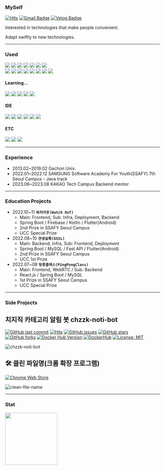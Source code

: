 ### MySelf
[![Hits](https://hits.seeyoufarm.com/api/count/incr/badge.svg?url=https%3A%2F%2Fgithub.com%2F1-vL%2Fhit-counter&count_bg=%2379C83D&title_bg=%23555555&icon=&icon_color=%23E7E7E7&title=hits&edge_flat=false)](https://github.com/1-vL)
[![Gmail Badge](https://img.shields.io/badge/Gmail-EA4335?style=flat&logo=Gmail&logoColor=white)](mailto:junsoohan94@gmail.com)
[![Velog Badge](https://img.shields.io/badge/벨로그-20C997?style=flat-square&logo=Velog&logoColor=white)](https://velog.io/@1vl)

Interested in technologies that make people convenient.

Adapt swiftly to new technologies.

---

### Used

<div>
  <img src="https://img.shields.io/badge/JavaScript-F7DF1E?style=flat-square&logo=JavaScript&logoColor=black"/>
  <img src="https://img.shields.io/badge/Java-007396?style=flat-square&logo=java&logoColor=white"/>
  <img src="https://img.shields.io/badge/React-61DAFB?style=flat-square&logo=React&logoColor=white"/>
  <img src="https://img.shields.io/badge/React_Native-20232A?style=flat-square&logo=react&logoColor=61DAFB"/>
  <img src="https://img.shields.io/badge/Node.js-339933?style=flat-square&logo=Node.js&logoColor=white"/>
  <img src="https://img.shields.io/badge/Kotlin-7F52FF?style=flat-square&logo=Kotlin&logoColor=white"/>
  <img src="https://img.shields.io/badge/Docker-2496ED?style=flat-square&logo=Docker&logoColor=white"/>
</div>

<div>
  <img src="https://img.shields.io/badge/Git-F05032?style=flat-square&logo=Git&logoColor=white"/>
  <img src="https://img.shields.io/badge/Github-181717?style=flat-square&logo=Github&logoColor=white"/>
  <img src="https://img.shields.io/badge/NGINX-009639?style=flat-square&logo=NGINX&logoColor=white"/>
  <img src="https://img.shields.io/badge/Docker_Swarm-2496ED?style=flat-square&logo=docker&logoColor=white"/>
  <img src="https://img.shields.io/badge/Firebase-FFCA28?style=flat-square&logo=firebase&logoColor=black"/>
  <img src="https://img.shields.io/badge/Amazon AWS-232F3E?style=flat-square&logo=amazonaws&logoColor=white"/>
  <img src="https://img.shields.io/badge/fastlane-00F200?style=flat-square&logo=fastlane&logoColor=white"/>
  <img src="https://img.shields.io/badge/Jenkins-D24939?style=flat-square&logo=Jenkins&logoColor=white"/>
</div>


#### Learning...
<div>
  <img src="https://img.shields.io/badge/MySQL-4479A1?style=flat-square&logo=MySQL&logoColor=white"/>
  <img src="https://img.shields.io/badge/Flutter-02569B?style=flat-square&logo=Flutter&logoColor=white"/>
  <img src="https://img.shields.io/badge/TypeScript-3178C6?style=flat-square&logo=TypeScript&logoColor=white"/>
  <img src="https://img.shields.io/badge/Redux-764ABC?style=flat-square&logo=Redux&logoColor=white"/>
  <img src="https://img.shields.io/badge/SpringBoot-6DB33F?style=flat-square&logo=springboot&logoColor=white"/>
</div>

#### IDE

<div>
  <img src="https://img.shields.io/badge/IntelliJ_IDEA-000000?style=flat-square&logo=intellij-idea&logoColor=white"/>
  <img src="https://img.shields.io/badge/Eclipse IDE-2C2255?style=flat-square&logo=Eclipse IDE&logoColor=white"/>
  <img src="https://img.shields.io/badge/Android Studio-3DDC84?style=flat-square&logo=Android Studio&logoColor=white"/>
  <img src="https://img.shields.io/badge/Xcode-1575F9?style=flat-square&logo=Xcode&logoColor=white"/>
  <img src="https://img.shields.io/badge/Atom-66595C?style=flat-square&logo=Atom&logoColor=white"/>
  <img src="https://img.shields.io/badge/Visual Studio Code-007ACC?style=flat-square&logo=Visual Studio Code&logoColor=white"/>
</div>

#### ETC

<div>
  <img src="https://img.shields.io/badge/Postman-FF6C37?style=flat-square&logo=Postman&logoColor=white"/>
  <img src="https://img.shields.io/badge/Notion-000000?style=flat-square&logo=Notion&logoColor=white"/>
  <img src="https://img.shields.io/badge/Figma-F24E1E?style=flat-square&logo=Figma&logoColor=white"/>  
</div>

---

### Experience

- 2013.02~2019.02 Gachon Univ.
- 2022.01~2022.12 SAMSUNG Software Academy For Youth(SSAFY) 7th Seoul Campus - Java track
- 2023.06~2023.08 KAKAO Tech Campus Backend mentor
---

### Education Projects

- 2022.10~11 **`워치아웃(Watch OuT)`**
  - Main: Frontend, Sub: Infra, Deployment, Backend
  - Spring Boot / Firebase / Kotlin / Flutter(Android)
  - 2nd Prize in SSAFY Seoul Campus
  - UCC Special Prize
- 2022.08~10 **`견생실록(GSSL)`**
  - Main: Backend, Infra, Sub: Frontend, Deployment
  - Spring Boot / MySQL / Fast API / Flutter(Android)
  - 2nd Prize in SSAFY Seoul Campus
  - UCC 1st Prize
- 2022.07~08 **`핑퐁클래스(PingPongClass)`**
  - Main: Frontend, WebRTC / Sub: Backend
  - React.js / Spring Boot / MySQL
  - 1st Prize in SSAFY Seoul Campus
  - UCC Special Prize
---

### Side Projects

## 치지직 카테고리 알림 봇 chzzk-noti-bot
[![GitHub last commit](https://img.shields.io/github/last-commit/1-vL/chzzk-noti-bot)](https://github.com/1-vL/chzzk-noti-bot)
[![Hits](https://hits.seeyoufarm.com/api/count/incr/badge.svg?url=https%3A%2F%2Fgithub.com%2F1-vL%2Fchzzk-noti-bot%2Fhit-counter&count_bg=%2344cc11&title_bg=%23555555&icon=&icon_color=%23E7E7E7&title=hits&edge_flat=false)](https://github.com/1-vL/chzzk-noti-bot)
[![GitHub issues](https://img.shields.io/github/issues/1-vL/chzzk-noti-bot)](https://github.com/1-vL/chzzk-noti-bot/issues)
[![GitHub stars](https://img.shields.io/github/stars/1-vL/chzzk-noti-bot)](https://github.com/1-vL/chzzk-noti-bot/stargazers)
[![GitHub forks](https://img.shields.io/github/forks/1-vL/chzzk-noti-bot)](https://github.com/1-vL/chzzk-noti-bot/network)
[![Docker Hub Version](https://img.shields.io/docker/v/onevl/chzzk-noti-bot?label=docker%20hub%20version)](https://hub.docker.com/r/onevl/chzzk-noti-bot)
[![DockerHub](https://img.shields.io/docker/pulls/onevl/chzzk-noti-bot)](https://hub.docker.com/r/onevl/chzzk-noti-bot)
[![License: MIT](https://img.shields.io/badge/License-MIT-yellow.svg)](https://opensource.org/licenses/MIT)

![chzzk-noti-bot](https://i.imgur.com/YkW5X7N.png)

## 🛠 클린 파일명(크롬 확장 프로그램)
[![Chrome Web Store](https://img.shields.io/chrome-web-store/v/ghgmffpmipiilohkjohakahddpmlgebg?label=Chrome%20Web%20Store&logo=googlechrome&color=blue)](https://chromewebstore.google.com/detail/%ED%81%B4%EB%A6%B0-%ED%8C%8C%EC%9D%BC%EB%AA%85/ghgmffpmipiilohkjohakahddpmlgebg)

![clean-file-name](https://lh3.googleusercontent.com/-wZ1ZqZdq6jjyz7lKyo1-lazpJqKiLLfR11PB3khXvhu7535hKTxeC-GvmUtLdPr8zNCgffzDHR6Jw5LqTxsuRa7ZA=s1280-w1280-h800)

---

### Stat
<img src="https://github-readme-stats.vercel.app/api?username=1-vL&count_private=true&show_icons=true&theme=blue-green" height="170">
